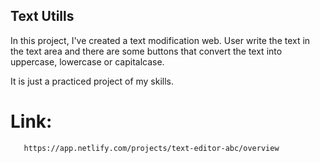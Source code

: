 ## Text Utills

In this project, I've created a text modification web. User write the text in the text area and there are some buttons that convert the text into uppercase, lowercase or capitalcase.

It is just a practiced project of my skills.

# Link:  
       https://app.netlify.com/projects/text-editor-abc/overview